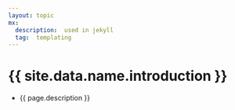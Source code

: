 ```yaml
---
layout: topic
mx:
  description:  used in jekyll
  tag:  templating
---
```


# {{ site.data.name.introduction }}
- {{ page.description }}

